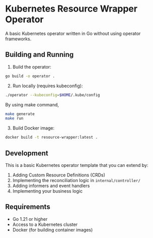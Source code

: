 # Kubernetes Resource Wrapper Operator

A basic Kubernetes operator written in Go without using operator frameworks.

## Building and Running

1. Build the operator:
```bash
go build -o operator .
```

2. Run locally (requires kubeconfig):
```bash
./operator --kubeconfig=$HOME/.kube/config
```

By using make command,
```bash
make generate
make run
```

3. Build Docker image:
```bash
docker build -t resource-wrapper:latest .
```

## Development

This is a basic Kubernetes operator template that you can extend by:

1. Adding Custom Resource Definitions (CRDs)
2. Implementing the reconciliation logic in `internal/controller/`
3. Adding informers and event handlers
4. Implementing your business logic

## Requirements

- Go 1.21 or higher
- Access to a Kubernetes cluster
- Docker (for building container images)